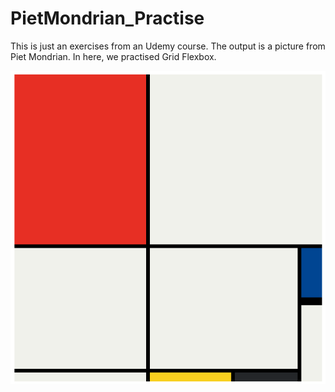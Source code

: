 # PietMondrian_Practise

This is just an exercises from an Udemy course. The output is a picture from Piet Mondrian. In here, we practised Grid Flexbox.

<img src="PietMondrian.png">
